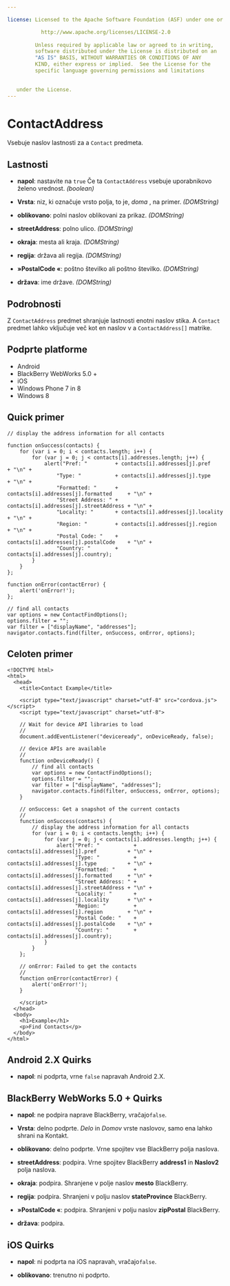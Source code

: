 ```yaml
---

license: Licensed to the Apache Software Foundation (ASF) under one or more contributor license agreements. See the NOTICE file distributed with this work for additional information regarding copyright ownership. The ASF licenses this file to you under the Apache License, Version 2.0 (the "License"); you may not use this file except in compliance with the License. You may obtain a copy of the License at

           http://www.apache.org/licenses/LICENSE-2.0
    
         Unless required by applicable law or agreed to in writing,
         software distributed under the License is distributed on an
         "AS IS" BASIS, WITHOUT WARRANTIES OR CONDITIONS OF ANY
         KIND, either express or implied.  See the License for the
         specific language governing permissions and limitations
    

   under the License.
---
```


# ContactAddress

Vsebuje naslov lastnosti za a `Contact` predmeta.

## Lastnosti

*   **napol**: nastavite na `true` Če ta `ContactAddress` vsebuje uporabnikovo želeno vrednost. *(boolean)*

*   **Vrsta**: niz, ki označuje vrsto polja, to je, *doma* , na primer. *(DOMString)*

*   **oblikovano**: polni naslov oblikovani za prikaz. *(DOMString)*

*   **streetAddress**: polno ulico. *(DOMString)*

*   **okraja**: mesta ali kraja. *(DOMString)*

*   **regija**: država ali regija. *(DOMString)*

*   **»PostalCode «**: poštno številko ali poštno številko. *(DOMString)*

*   **država**: ime države. *(DOMString)*

## Podrobnosti

Z `ContactAddress` predmet shranjuje lastnosti enotni naslov stika. A `Contact` predmet lahko vključuje več kot en naslov v a `ContactAddress[]` matrike.

## Podprte platforme

*   Android
*   BlackBerry WebWorks 5.0 +
*   iOS
*   Windows Phone 7 in 8
*   Windows 8

## Quick primer

    // display the address information for all contacts
    
    function onSuccess(contacts) {
        for (var i = 0; i < contacts.length; i++) {
            for (var j = 0; j < contacts[i].addresses.length; j++) {
                alert("Pref: "         + contacts[i].addresses[j].pref          + "\n" +
                    "Type: "           + contacts[i].addresses[j].type          + "\n" +
                    "Formatted: "      + contacts[i].addresses[j].formatted     + "\n" +
                    "Street Address: " + contacts[i].addresses[j].streetAddress + "\n" +
                    "Locality: "       + contacts[i].addresses[j].locality      + "\n" +
                    "Region: "         + contacts[i].addresses[j].region        + "\n" +
                    "Postal Code: "    + contacts[i].addresses[j].postalCode    + "\n" +
                    "Country: "        + contacts[i].addresses[j].country);
            }
        }
    };
    
    function onError(contactError) {
        alert('onError!');
    };
    
    // find all contacts
    var options = new ContactFindOptions();
    options.filter = "";
    var filter = ["displayName", "addresses"];
    navigator.contacts.find(filter, onSuccess, onError, options);
    

## Celoten primer

    <!DOCTYPE html>
    <html>
      <head>
        <title>Contact Example</title>
    
        <script type="text/javascript" charset="utf-8" src="cordova.js"></script>
        <script type="text/javascript" charset="utf-8">
    
        // Wait for device API libraries to load
        //
        document.addEventListener("deviceready", onDeviceReady, false);
    
        // device APIs are available
        //
        function onDeviceReady() {
            // find all contacts
            var options = new ContactFindOptions();
            options.filter = "";
            var filter = ["displayName", "addresses"];
            navigator.contacts.find(filter, onSuccess, onError, options);
        }
    
        // onSuccess: Get a snapshot of the current contacts
        //
        function onSuccess(contacts) {
            // display the address information for all contacts
            for (var i = 0; i < contacts.length; i++) {
                for (var j = 0; j < contacts[i].addresses.length; j++) {
                    alert("Pref: "           + contacts[i].addresses[j].pref          + "\n" +
                          "Type: "           + contacts[i].addresses[j].type          + "\n" +
                          "Formatted: "      + contacts[i].addresses[j].formatted     + "\n" +
                          "Street Address: " + contacts[i].addresses[j].streetAddress + "\n" +
                          "Locality: "       + contacts[i].addresses[j].locality      + "\n" +
                          "Region: "         + contacts[i].addresses[j].region        + "\n" +
                          "Postal Code: "    + contacts[i].addresses[j].postalCode    + "\n" +
                          "Country: "        + contacts[i].addresses[j].country);
                }
            }
        };
    
        // onError: Failed to get the contacts
        //
        function onError(contactError) {
            alert('onError!');
        }
    
        </script>
      </head>
      <body>
        <h1>Example</h1>
        <p>Find Contacts</p>
      </body>
    </html>
    

## Android 2.X Quirks

*   **napol**: ni podprta, vrne `false` napravah Android 2.X.

## BlackBerry WebWorks 5.0 + Quirks

*   **napol**: ne podpira naprave BlackBerry, vračajo`false`.

*   **Vrsta**: delno podprte. *Delo* in *Domov* vrste naslovov, samo ena lahko shrani na Kontakt.

*   **oblikovano**: delno podprte. Vrne spojitev vse BlackBerry polja naslova.

*   **streetAddress**: podpira. Vrne spojitev BlackBerry **address1** in **Naslov2** polja naslova.

*   **okraja**: podpira. Shranjene v polje naslov **mesto** BlackBerry.

*   **regija**: podpira. Shranjeni v polju naslov **stateProvince** BlackBerry.

*   **»PostalCode «**: podpira. Shranjeni v polju naslov **zipPostal** BlackBerry.

*   **država**: podpira.

## iOS Quirks

*   **napol**: ni podprta na iOS napravah, vračajo`false`.

*   **oblikovano**: trenutno ni podprto.